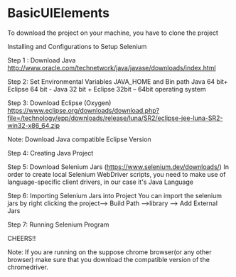 # BasicUIElements

To download the project on your machine, you have to clone the project

Installing and Configurations to Setup Selenium 

Step 1 : Download Java http://www.oracle.com/technetwork/java/javase/downloads/index.html

Step 2: Set Environmental Variables JAVA_HOME and Bin path Java 64 bit+ Eclipse 64 bit - Java 32 bit + Eclipse 32bit – 64bit operating system

Step 3: Download Eclipse (Oxygen) https://www.eclipse.org/downloads/download.php?file=/technology/epp/downloads/release/luna/SR2/eclipse-jee-luna-SR2-win32-x86_64.zip

Note: Download Java compatible Eclipse Version 

Step 4: Creating Java Project

Step 5: Download Selenium Jars (https://www.selenium.dev/downloads/) 
In order to create local Selenium WebDriver scripts, you need to make use of language-specific client drivers, in our case it's Java Language

Step 6: Importing Selenium Jars into Project 
You can import the selenium jars by right clicking the project--> Build Path -->library --> Add External Jars 

Step 7: Running Selenium Program

CHEERS!!


Note: If you are running on the suppose chrome browser(or any other browser) make sure that you download the compatible version of the chromedriver.
